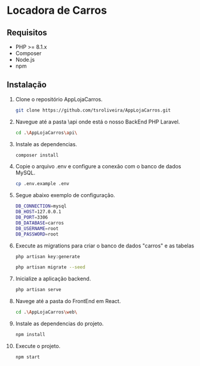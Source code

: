 # Locadora de Carros

## Requisitos
- PHP >= 8.1.x
- Composer
- Node.js
- npm

## Instalação

1. Clone o repositório AppLojaCarros.
   ```sh
   git clone https://github.com/tsroliveira/AppLojaCarros.git
   ```
2. Navegue até a pasta \api onde está o nosso BackEnd PHP Laravel.
   ```sh
   cd .\AppLojaCarros\api\
   ```
3. Instale as dependencias.
   ```sh
   composer install
   ```
4. Copie o arquivo .env e configure a conexão com o banco de dados MySQL.
   ```sh
   cp .env.example .env
   ```
5. Segue abaixo exemplo de configuração.
   ```sh
   DB_CONNECTION=mysql
   DB_HOST=127.0.0.1
   DB_PORT=3306
   DB_DATABASE=carros
   DB_USERNAME=root
   DB_PASSWORD=root
   ```
6. Execute as migrations para criar o banco de dados "carros" e as tabelas
   ```sh
   php artisan key:generate
   ```
   ```sh
   php artisan migrate --seed
   ```
7. Inicialize a aplicação backend. 
   ```sh
   php artisan serve
   ```

8. Navege até a pasta do FrontEnd em React.
   ```sh
   cd .\AppLojaCarros\web\
   ```
7. Instale as dependencias do projeto.
   ```sh
   npm install
   ```
8. Execute o projeto.
   ```sh
   npm start
   ```
